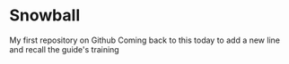 # Snowball
My first repository on Github 
Coming back to this today to add a new line and recall the guide's training

